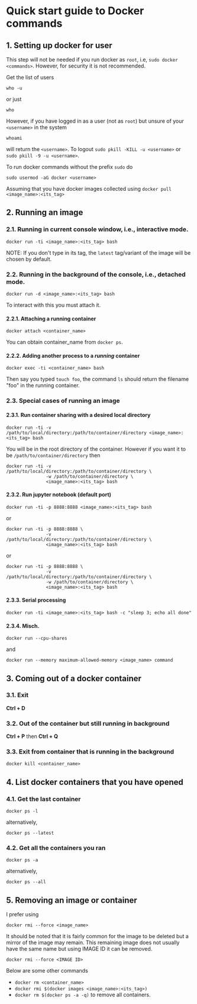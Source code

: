 # Quick start guide to  Docker commands
## 1. Setting up docker for user
This step will not be needed if you run docker as `root`, i.e, `sudo docker <commands>`. However, for security it is not recommended.

Get the list of users
```
who -u
```
or just
```
who
```
However, if you have logged in as a user (not as `root`) but unsure of your `<username>` in the system
```
whoami
```
will return the `<username>`. To logout `sudo pkill -KILL -u <username>` or `sudo pkill -9 -u <username>`.

To run docker commands without the prefix `sudo` do
```
sudo usermod -aG docker <username>
```

Assuming that you have docker images collected using `docker pull <image_name>:<its_tag>`

## 2. Running an image
### 2.1. Running in current console window, i.e., interactive mode.
```
docker run -ti <image_name>:<its_tag> bash
```
NOTE: If you don't type in its tag, the `latest` tag/variant of the image will be chosen by default.

### 2.2. Running in the background of the console, i.e., detached mode.
```
docker run -d <image_name>:<its_tag> bash
```
To interact with this you must attach it.

#### 2.2.1. Attaching a running container
```
docker attach <container_name>
```
You can obtain container_name from `docker ps`.

#### 2.2.2. Adding another process to a _running_ container
```
docker exec -ti <container_name> bash
```
Then say you typed `touch foo`, the command `ls` should return the filename "foo" in the running container.

### 2.3. Special cases of running an image
#### 2.3.1. Run container sharing with a desired local directory
```
docker run -ti -v /path/to/local/directory:/path/to/container/directory <image_name>:<its_tag> bash
```
You will be in the root directory of the container. However if you want it to be `/path/to/container/directory` then
```
docker run -ti -v /path/to/local/directory:/path/to/container/directory \
               -w /path/to/container/directory \
               <image_name>:<its_tag> bash
```

#### 2.3.2. Run jupyter notebook (default port)
```
docker run -ti -p 8888:8888 <image_name>:<its_tag> bash
```
or
```
docker run -ti -p 8888:8888 \
               -v /path/to/local/directory:/path/to/container/directory \
               <image_name>:<its_tag> bash
```
or
```
docker run -ti -p 8888:8888 \
               -v /path/to/local/directory:/path/to/container/directory \
               -w /path/to/container/directory \
               <image_name>:<its_tag> bash
```

#### 2.3.3. Serial processing
```
docker run -ti <image_name>:<its_tag> bash -c "sleep 3; echo all done"
```

#### 2.3.4. Misch.
```
docker run --cpu-shares
```
and
```
docker run --memory maximum-allowed-memory <image_name> command
```

## 3. Coming out of a docker container
### 3.1. Exit
**Ctrl + D**
### 3.2. Out of the container but still running in background
**Ctrl + P** then **Ctrl + Q**
### 3.3. Exit from container that is running in the background
```
docker kill <container_name>
```

## 4. List docker containers that you have opened
### 4.1. Get the last container
```
docker ps -l
```
alternatively,
```
docker ps --latest
```
### 4.2. Get all the containers you ran
```
docker ps -a
```
alternatively,
 ```
 docker ps --all
 ```
 
 ## 5. Removing an image or container
 I prefer using
 ```
 docker rmi --force <image_name>
 ```
 It should be noted that it is fairly common for the image to be deleted but a mirror of the image may remain. This remaining image does not usually have the same name but using IMAGE ID it can be removed.
 ```
 docker rmi --force <IMAGE ID>
 ```
 Below are some other commands
 - `docker rm <container_name>`
 - `docker rmi $(docker images <image_name>:<its_tag>)`
 - `docker rm $(docker ps -a -q)` to remove all containers.

